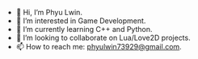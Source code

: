 - 👋 Hi, I’m Phyu Lwin.
- 👀 I’m interested in Game Development.
- 🌱 I’m currently learning C++ and Python. 
- 💞️ I’m looking to collaborate on Lua/Love2D projects.
- 📫 How to reach me: phyulwin73929@gmail.com.

<!---
phyulwin/phyulwin is a ✨ special ✨ repository because its `README.md` (this file) appears on your GitHub profile.
You can click the Preview link to take a look at your changes.
--->
